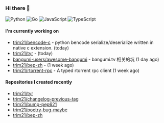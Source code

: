 ### Hi there 👋

![Python](https://img.shields.io/badge/python-3670A0?style=for-the-badge&logo=python&logoColor=ffdd54)
![Go](https://img.shields.io/badge/go-%2300ADD8.svg?style=for-the-badge&logo=go&logoColor=white)
![JavaScript](https://img.shields.io/badge/javascript-%23323330.svg?style=for-the-badge&logo=javascript&logoColor=%23F7DF1E)
![TypeScript](https://img.shields.io/badge/typescript-%23007ACC.svg?style=for-the-badge&logo=typescript&logoColor=white)

#### I'm currently working on

- [trim21/bencode-c](https://github.com/trim21/bencode-c) - python bencode serialize/deserialize written in native c extension. (today)
- [trim21/tyr](https://github.com/trim21/tyr) -  (today)
- [bangumi-users/awesome-bangumi](https://github.com/bangumi-users/awesome-bangumi) - bangumi.tv 相关的坑 (1 day ago)
- [trim21/bep-zh](https://github.com/trim21/bep-zh) -  (1 week ago)
- [trim21/rtorrent-rpc](https://github.com/trim21/rtorrent-rpc) - A typed rtorrent rpc client (1 week ago)

#### Repositories I created recently

- [trim21/tyr](https://github.com/trim21/tyr)
- [trim21/changelog-previous-tag](https://github.com/trim21/changelog-previous-tag)
- [trim21/bump-pep621](https://github.com/trim21/bump-pep621)
- [trim21/poetry-bug-maybe](https://github.com/trim21/poetry-bug-maybe)
- [trim21/bep-zh](https://github.com/trim21/bep-zh)
